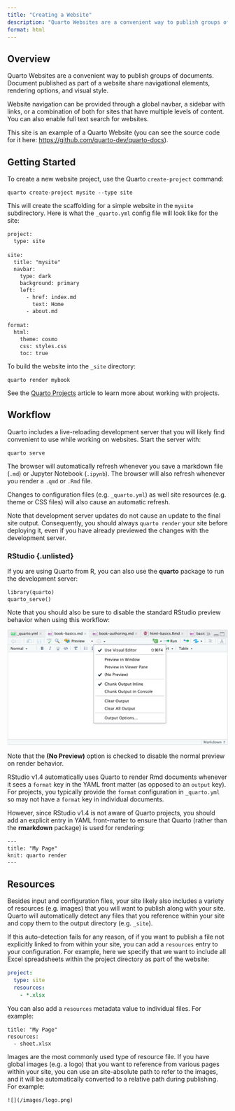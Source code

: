 ```yaml
---
title: "Creating a Website"
description: "Quarto Websites are a convenient way to publish groups of documents. Document published as part of a website share navigational elements, rendering options, and visual style."
format: html
---
```


## Overview

Quarto Websites are a convenient way to publish groups of documents. Document published as part of a website share navigational elements, rendering options, and visual style.

Website navigation can be provided through a global navbar, a sidebar with links, or a combination of both for sites that have multiple levels of content. You can also enable full text search for websites.

This site is an example of a Quarto Website (you can see the source code for it here: <https://github.com/quarto-dev/quarto-docs>).

## Getting Started

To create a new website project, use the Quarto `create-project` command:

``` {.bash}
quarto create-project mysite --type site
```

This will create the scaffolding for a simple website in the `mysite` subdirectory. Here is what the `_quarto.yml` config file will look like for the site:

``` {.yaml}
project:
  type: site

site:
  title: "mysite"
  navbar:
    type: dark
    background: primary
    left:
      - href: index.md
        text: Home
      - about.md

format:
  html:
    theme: cosmo
    css: styles.css
    toc: true
```

To build the website into the `_site` directory:

``` {.bash}
quarto render mybook
```

See the [Quarto Projects](quarto-projects.md) article to learn more about working with projects.

## Workflow

Quarto includes a live-reloading development server that you will likely find convenient to use while working on websites. Start the server with:

``` {.bash}
quarto serve
```

The browser will automatically refresh whenever you save a markdown file (`.md`) or Jupyter Notebook (`.ipynb`). The browser will also refresh whenever you render a `.qmd` or `.Rmd` file.

Changes to configuration files (e.g. `_quarto.yml`) as well site resources (e.g. theme or CSS files) will also cause an automatic refresh.

Note that development server updates do not cause an update to the final site output. Consequently, you should always `quarto render` your site before deploying it, even if you have already previewed the changes with the development server.

### RStudio {.unlisted}

If you are using Quarto from R, you can also use the **quarto** package to run the development server:

``` {.r}
library(quarto)
quarto_serve()
```

Note that you should also be sure to disable the standard RStudio preview behavior when using this workflow:

![](images/rstudio-no-preview.png)

Note that the **(No Preview)** option is checked to disable the normal preview on render behavior.

RStudio v1.4 automatically uses Quarto to render Rmd documents whenever it sees a `format` key in the YAML front matter (as opposed to an `output` key). For projects, you typically provide the `format` configuration in `_quarto.yml` so may not have a `format` key in individual documents.

However, since RStudio v1.4 is not aware of Quarto projects, you should add an explicit entry in YAML front-matter to ensure that Quarto (rather than the **rmarkdown** package) is used for rendering:

``` {.yaml}
---
title: "My Page"
knit: quarto render
---
```

## Resources

Besides input and configuration files, your site likely also includes a variety of resources (e.g. images) that you will want to publish along with your site. Quarto will automatically detect any files that you reference within your site and copy them to the output directory (e.g. `_site`).

If this auto-detection fails for any reason, of if you want to publish a file not explicitly linked to from within your site, you can add a `resources` entry to your configuration. For example, here we specify that we want to include all Excel spreadsheets within the project directory as part of the website:

``` {.yaml .yml}
project:
  type: site
  resources: 
    - *.xlsx
```

You can also add a `resources` metadata value to individual files. For example:

``` {.yaml}
title: "My Page"
resources:
  - sheet.xlsx
```

Images are the most commonly used type of resource file. If you have global images (e.g. a logo) that you want to reference from various pages within your site, you can use an site-absolute path to refer to the images, and it will be automatically converted to a relative path during publishing. For example:

``` {.markdown}
![](/images/logo.png)
```
